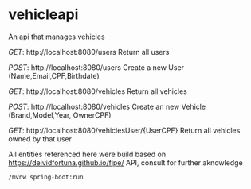 # vehicleapi
An api that manages vehicles

*GET*: http://localhost:8080/users
Return all users

*POST*: http://localhost:8080/users
Create a new User (Name,Email,CPF,Birthdate)

*GET*: http://localhost:8080/vehicles
Return all vehicles 

*POST*: http://localhost:8080/vehicles
Create an new Vehicle (Brand,Model,Year, OwnerCPF)

*GET*: http://localhost:8080/vehiclesUser/{UserCPF}
Return all vehicles owned by that user

All entities referenced here were build based on https://deividfortuna.github.io/fipe/ API, consult for further aknowledge

```
/mvnw spring-boot:run
```